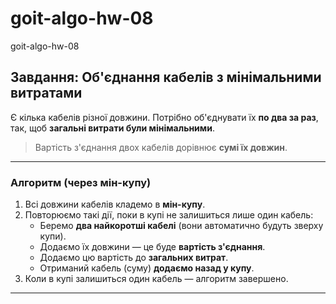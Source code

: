 # goit-algo-hw-08
goit-algo-hw-08
## Завдання: Об'єднання кабелів з мінімальними витратами

Є кілька кабелів різної довжини. Потрібно об'єднувати їх **по два за раз**, так, щоб **загальні витрати були мінімальними**.

> Вартість з'єднання двох кабелів дорівнює **сумі їх довжин**.

---

### Алгоритм (через мін-купу)

1. Всі довжини кабелів кладемо в **мін-купу**.
2. Повторюємо такі дії, поки в купі не залишиться лише один кабель:
   - Беремо **два найкоротші кабелі** (вони автоматично будуть зверху купи).
   - Додаємо їх довжини — це буде **вартість з'єднання**.
   - Додаємо цю вартість до **загальних витрат**.
   - Отриманий кабель (суму) **додаємо назад у купу**.
3. Коли в купі залишиться один кабель — алгоритм завершено.

---